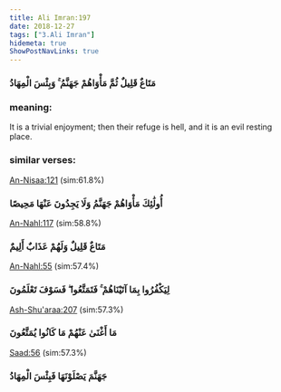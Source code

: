 ```yaml
---
title: Ali Imran:197
date: 2018-12-27
tags: ["3.Ali Imran"]
hidemeta: true 
ShowPostNavLinks: true 
---
```

### مَتَاعٌ قَلِيلٌ ثُمَّ مَأْوَاهُمْ جَهَنَّمُ ۚ وَبِئْسَ الْمِهَادُ
### meaning: 
It is a trivial enjoyment; then their refuge is hell, and it is an evil resting place.
### similar verses: 

[An-Nisaa:121](/4/121) (sim:61.8%)

### أُولَٰئِكَ مَأْوَاهُمْ جَهَنَّمُ وَلَا يَجِدُونَ عَنْهَا مَحِيصًا

[An-Nahl:117](/16/117) (sim:58.8%)

### مَتَاعٌ قَلِيلٌ وَلَهُمْ عَذَابٌ أَلِيمٌ

[An-Nahl:55](/16/55) (sim:57.4%)

### لِيَكْفُرُوا بِمَا آتَيْنَاهُمْ ۚ فَتَمَتَّعُوا ۖ فَسَوْفَ تَعْلَمُونَ

[Ash-Shu'araa:207](/26/207) (sim:57.3%)

### مَا أَغْنَىٰ عَنْهُمْ مَا كَانُوا يُمَتَّعُونَ

[Saad:56](/38/56) (sim:57.3%)

### جَهَنَّمَ يَصْلَوْنَهَا فَبِئْسَ الْمِهَادُ
